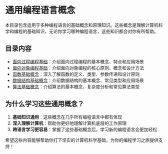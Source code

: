 # 通用编程语言概念

本目录包含适用于多种编程语言的基础概念和原理知识。这些概念是理解计算机科学和编程的基础知识，无论你学习哪种编程语言，这些知识都会对你有所帮助。

## 目录内容

- [面向过程编程基础](01-procedural-programming.md)：介绍面向过程编程的基本概念、特点和应用场景
- [面向对象编程基础](02-object-oriented-programming.md)：介绍面向对象编程的核心原则、概念和设计方法
- [函数基础概念](03-functions-basics.md)：深入了解函数的定义、类型、参数传递和设计原则
- [数据结构基础概念](04-data-structures-basics.md)：介绍数据结构的基本概念、常见类型和应用场景
- [算法基础概念](05-algorithms-basics.md)：介绍算法的基本概念、复杂度分析和常见算法类型

## 为什么学习这些通用概念？

1. **基础知识通用**：这些概念在几乎所有编程语言中都有体现
2. **深入理解计算机**：帮助你更好地理解计算机底层的工作原理
3. **跨语言学习更容易**：掌握了这些基础概念后，学习新的编程语言会更加轻松

希望这些内容能够帮助你打下坚实的计算机科学基础，为你的编程学习之旅提供支持！